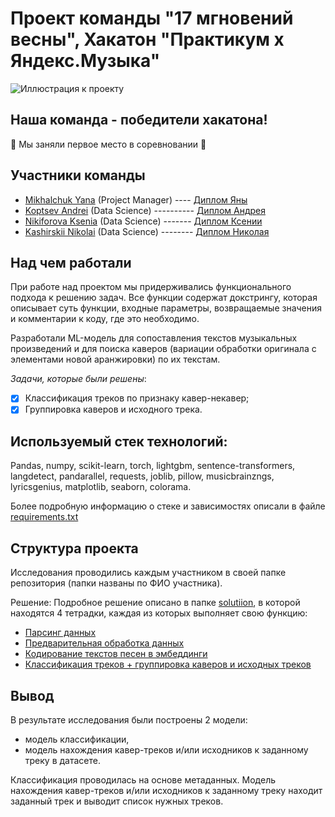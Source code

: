 # Проект команды "17 мгновений весны", Хакатон "Практикум x Яндекс.Музыка"

![Иллюстрация к проекту](https://yielding-character-d3f.notion.site/image/https%3A%2F%2Fprod-files-secure.s3.us-west-2.amazonaws.com%2F2baaeed3-17c9-4763-bd41-59890c1e9406%2F78607ed7-bcb2-484b-92eb-0630853cb3c4%2F2023-10-20_09.47.37.jpg?table=block&id=ccfa20ce-dc10-4ef5-9e37-e73aa09dfc3f&spaceId=2baaeed3-17c9-4763-bd41-59890c1e9406&width=2000&userId=&cache=v2)

## Наша команда - победители хакатона!
🥇 Мы заняли первое место в соревновании 🥇  

## Участники команды
- [Mikhalchuk Yana](https://github.com/YanaMikhalchuk) (Project Manager) ---- [Диплом Яны](https://drive.google.com/file/d/1VRXSwZp6oXDJfghVpDSc4CjB2IAULi22/view?usp=drive_link)
- [Koptsev Andrei](https://github.com/AVKopt) (Data Science) ---------- [Диплом Андрея](https://drive.google.com/file/d/1ZXLs9ujvqod2rmZsmIZCGRWWtIax2TyG/view?usp=drive_link)
- [Nikiforova Ksenia](https://github.com/nikiforovaks) (Data Science) ------- [Диплом Ксении](https://drive.google.com/file/d/1jgCOp0Bjqi0VOeVg5j1555J3NOURVxoU/view?usp=drive_link)
- [Kashirskii Nikolai](https://github.com/Learningsome) (Data Science) -------- [Диплом Николая](https://drive.google.com/file/d/1DleHo3NCh6QVsv36GsuIiprDNqG1BUTA/view?usp=drive_link)

## Над чем работали
При работе над проектом мы придерживались функционального подхода к решению задач. Все функции содержат докстрингу, которая описывает суть функции, входные параметры, возвращаемые значения и комментарии к коду, где это необходимо.

Разработали ML-модель для сопоставления текстов музыкальных произведений и для поиска каверов (вариации обработки оригинала с элементами новой аранжировки) по их текстам.  

*Задачи, которые были решены*:
- [x] Классификация треков по признаку кавер-некавер; 
- [x] Группировка каверов и исходного трека.

## Используемый стек технологий:
Pandas, numpy, scikit-learn, torch, lightgbm, sentence-transformers, langdetect, pandarallel, requests, joblib, pillow, musicbrainzngs, lyricsgenius, matplotlib, seaborn, colorama.

Более подробную информацию о стеке и зависимостях описали в файле [requirements.txt](https://github.com/Learningsome/hackaton-yandex-music/blob/main/requirements.txt)

## Структура проекта
Исследования проводились каждым участником в своей папке репозитория (папки названы по ФИО участника).

Решение:
Подробное решение описано в папке [solutiion](https://github.com/Learningsome/hackaton-yandex-music/tree/main/solution), в которой находятся 4 тетрадки, каждая из которых выполняет свою функцию:
- [Парсинг данных](https://github.com/Learningsome/hackaton-yandex-music/blob/main/solution/01-text-parsing.ipynb)
- [Предварительная обработка данных](https://github.com/Learningsome/hackaton-yandex-music/blob/main/solution/02-data-preprocessing.ipynb)
- [Кодирование текстов песен в эмбеддинги](https://github.com/Learningsome/hackaton-yandex-music/blob/main/solution/03-text-encoding.ipynb)
- [Классификация треков + группировка каверов и исходных треков](https://github.com/Learningsome/hackaton-yandex-music/blob/main/solution/04-tracks-classification-and-grouping.ipynb)

## Вывод
В результате исследования были построены 2 модели:

- модель классификации,
- модель нахождения кавер-треков и/или исходников к заданному треку в датасете.

Классификация проводилась на основе метаданных. 
Модель нахождения кавер-треков и/или исходников к заданному треку находит заданный трек и выводит список нужных треков.


